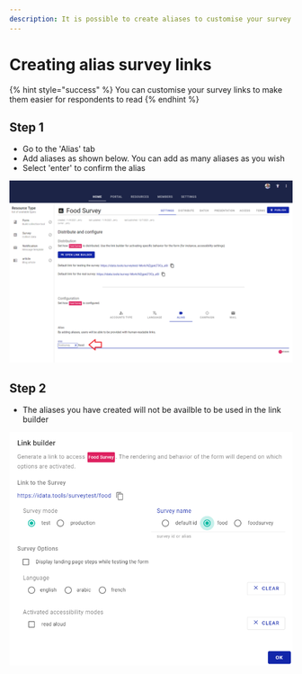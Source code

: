 ```yaml
---
description: It is possible to create aliases to customise your survey links
---
```


# Creating alias survey links

{% hint style="success" %}
You can customise your survey links to make them easier for respondents to read
{% endhint %}

## Step 1

* Go to the 'Alias' tab
* Add aliases as shown below.  You can add as many aliases as you wish
* Select 'enter' to confirm the alias



![](<../../../.gitbook/assets/image (315) (1) (1) (1) (1) (1).png>)

## Step 2

* The aliases you have created will not be availble to be used in the link builder

![](<../../../.gitbook/assets/image (308) (1) (1) (1) (1) (1).png>)
